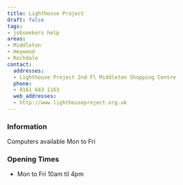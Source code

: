 ```yaml
---
title: Lighthouse Project
draft: false
tags:
- jobseekers help
areas:
- Middleton
- Heywood
- Rochdale
contact:
  addresses:
  - Lighthouse Project 2nd Fl Middleton Shopping Centre
  phone:
  - 0161 643 1163
  web_addresses:
  - http://www.lighthouseproject.org.uk
---
```


### Information
Computers available Mon to Fri

### Opening Times
* Mon to Fri  10am til 4pm
